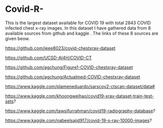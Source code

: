 # Covid-R-
This is the largest dataset available for COVID 19 with total 2843 COVID infected chest x-ray images.
In this dataset I have gathered data from 8 available sources from github and kaggle . The links of these 8 sources are given beow.

https://github.com/ieee8023/covid-chestxray-dataset

https://github.com/UCSD-AI4H/COVID-CT

https://github.com/agchung/Figure1-COVID-chestxray-dataset

https://github.com/agchung/Actualmed-COVID-chestxray-dataset

https://www.kaggle.com/plameneduardo/sarscov2-ctscan-dataset/data#

https://www.kaggle.com/khoongweihao/covid19-xray-dataset-train-test-sets?

https://www.kaggle.com/tawsifurrahman/covid19-radiography-database?

https://www.kaggle.com/nabeelsajid917/covid-19-x-ray-10000-images?

